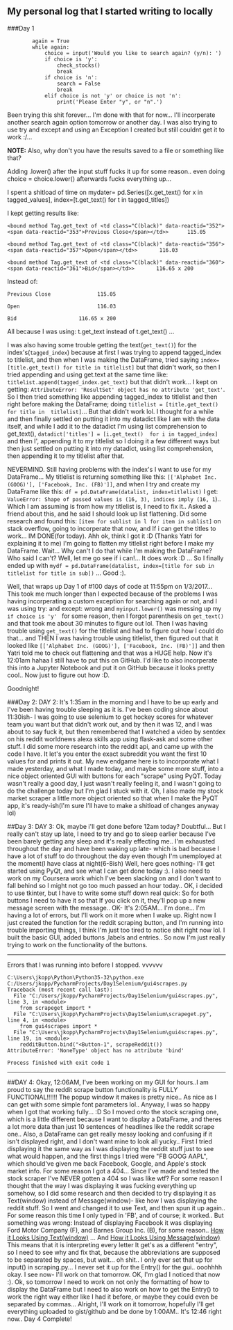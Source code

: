 ## My personal log that I started writing to locally

###Day 1

```
        again = True
        while again:
            choice = input('Would you like to search again? (y/n): ')
            if choice is 'y':
                check_stocks()
                break
            if choice is 'n':
                search = False
                break
            elif choice is not 'y' or choice is not 'n':
                print('Please Enter "y", or "n".')
```

Been trying this shit forever... I'm done with that for now... I'll incorperate another search again option tomorrow or another day.
I was also trying to use try and except and using an Exception I created but still couldnt get it to work :/...
 
**NOTE:** Also, why don't you have the results saved to a file or something like that?
 
Adding .lower() after the input stuff fucks it up for some reason.. even doing choice = choice.lower() afterwards fucks everything up...

I spent a shitload of time on mydater= pd.Series([x.get_text() for x in tagged_values], index=[t.get_text() for t in tagged_titles])
 
I kept getting results like:
 ```
 <bound method Tag.get_text of <td class="C(black)" data-reactid="352"><span data-reactid="353">Previous Close</span></td>>      115.05
    
 <bound method Tag.get_text of <td class="C(black)" data-reactid="356"><span data-reactid="357">Open</span></td>>       116.03
    
 <bound method Tag.get_text of <td class="C(black)" data-reactid="360"><span data-reactid="361">Bid</span></td>>       116.65 x 200
 ```

Instead of:

```
Previous Close               115.05

Open                         116.03

Bid                    116.65 x 200
```

All because I was using: t.get_text instead of t.get_text() ...

I was also having some trouble getting the text(`get_text()`) for the index's(`tagged_index`) because at first I was trying to append
tagged_index to titlelist, and then when I was making the DataFrame, tried saying `index=[title.get_text() for title in titlelist]` but
that didn't work, so then I tried appending and using get.text at the same time like: `titlelist.append(tagged_index.get_text)` but that
didn't work... I kept on getting: `AttributeError: 'ResultSet' object has no attribute 'get_text'`. So I then tried something like 
appending tagged_index to titlelist and then right before making the DataFrame; doing `titlelist = [title.get_text() for title in 
titlelist]`... But that didn't work lol. I thought for a while and then finally settled on putting it into my datadict like I am with 
the data itself, and while I add it to the datadict I'm using list comprehension to get_text(),  `datadict['titles'] = [i.get_text() 
for i in tagged_index]` and then I', appending it to my titlelist so I doing it a few different ways but then just settled on putting it
into my datadict, using list comprehension, then appending it to my titlelist after that.

NEVERMIND. Still having problems with the index's I want to use for my DataFrame... My titlelist is returning something like this: 
`[['Alphabet Inc. (GOOG)'], ['Facebook, Inc. (FB)']]`, and when I try and create my DataFrame like this:
`df = pd.DataFrame(datalist, index=titlelist)` I get: `ValueError: Shape of passed values is (16, 3), indices imply (16, 1`).. Which
I am assuming is from how my titlelist is, I need to fix it.. Asked a friend about this, and he said I should look up list flattening.
Did some research and found this: `[item for sublist in l for item in sublist]` on stack overflow, going to incorperate that now, and If
i can get the titles to work... IM DONE(for today). Ahh ok, think I got it :D (Thanks Yatri for explaining it to me) I'm going to
flatten my titlelist right before I make my DataFrame. Wait... Why can't I do that while I'm making the DataFrame? Who said I
can't? Well, let me go see if i can!... It does work :D ... So I finally ended up with
`mydf = pd.DataFrame(datalist, index=[title for sub in titlelist for title in sub])` ... Good :).

Well, that wraps up Day 1 of #100 days of code at 11:55pm on 1/3/2017... This took me much longer than I expected because of the 
problems I was having incorperating a custom exception for searching again or not, and I was using try: and except: wrong and 
`myinput.lower()` was messing up my `if choice is 'y' ` for some reason, then I forgot parenthesis on `get_text()` and that took me 
about 30 minutes to figure out lol. Then I was having trouble using `get_text()` for the titlelist and had to figure out how I could do
that... and THEN I was having trouble using titlelist, then figured out that it looked like 
`[['Alphabet Inc. (GOOG)'], ['Facebook, Inc. (FB)']]` and then Yatri told me to check out flattening and that was a HUGE help. Now it's
12:01am hahaa I still have to put this on GitHub. I'd like to also incorperate this into a Jupyter Notebook and put it on GitHub because
it looks pretty cool.. Now just to figure out how :D.

Goodnight!



###Day 2:
DAY 2:
It's 1:35am in the morning and I have to be up early and I've been having trouble sleeping as it is. I've been coding since about 11:30ish- I was going to use selenium to get hockey scores for whatever team you want
but that didn't work out, and by then it was 12, and I was about to say fuck it, but then remembered that I watched a video by sentdex on his reddit worldnews alexa skills app using flask-ask and some other stuff. I
did some more research into the reddit api, and came up with the code I have. It let's you enter the exact subreddit you want the first 10 values for and prints it out. My new endgame here is to incorporate what I made
yesterday, and what I made today, and maybe some more stuff, into a nice object oriented GUI with buttons for each "scrape" using PyQT. Today wasn't really a good day, I just wasn't really feeling it, and I wasn't going
to do the challenge today but I'm glad I stuck with it. Oh, I also made my stock market scraper a little more object oriented so that when I make the PyQT app, it's ready-ish(I'm sure I'll have to make a shitload of 
changes anyway lol)

##Day 3:
DAY 3:
Ok, maybe i'll get done before 12am today? Doubtful... But I really can't stay up late, I need to try and go to sleep earlier because I've been barely getting any sleep and it's really effecting
me.. I'm exhausted throughout the day and have been waking up late- which is bad because I have a lot of stuff to do throughout the day even though I'm unemployed at the moment(I have class at night(6-8ish)
Well, here goes nothing- I'll get started using PyQt, and see what I can get done today :). I also need to work on my Coursera work which I've been slacking on and I don't want to fall behind so I might not go
too much passed an hour today..
OK, i decided to use tkinter, but I have to write some stuff down real quick:
So for both buttons I need to have it so that If you click on it, they'll pop up a new message screen with the message..
OK- It's 2:05AM... I'm done... I'm having a lot of errors, but I'll work on it more when I wake up. Right now I just created the function for the reddit scraping button, and I'm running into trouble importing things,
I think I'm just too tired to notice shit right now lol. I built the basic GUI, added buttons ,labels and entries.. So now I'm just really trying to work on the functionality of the buttons.
________________________________________________________________________________________________________________________
Errors that I was running into before I stopped. vvvvvv
```
C:\Users\jkopp\Python\Python35-32\python.exe C:/Users/jkopp/PycharmProjects/Day1Selenium/gui4scrapes.py
Traceback (most recent call last):
  File "C:/Users/jkopp/PycharmProjects/Day1Selenium/gui4scrapes.py", line 3, in <module>
    from scrapeget import *
  File "C:\Users\jkopp\PycharmProjects\Day1Selenium\scrapeget.py", line 4, in <module>
    from gui4scrapes import *
  File "C:\Users\jkopp\PycharmProjects\Day1Selenium\gui4scrapes.py", line 19, in <module>
    redditButton.bind("<Button-1", scrapeReddit())
AttributeError: 'NoneType' object has no attribute 'bind'

Process finished with exit code 1
```
________________________________________________________________________________________________________________________

##DAY 4:
Okay, 12:06AM, I've been working on my GUI for hours..I am proud to say the reddit scrape button functionality is FULLY FUNCTIONAL!!!!!! The popup window it makes is pretty nice.. As nice as I can get with some
simple font parameters lol.. Anyway, I was so happy when I got that working fully... :D So I moved onto the stock scraping one, which is a little different because I want to display a DataFrame, and theres a
lot more data than just 10 sentences of headlines like the reddit scrape one.. Also, a DataFrame can get really messy looking and confusing if it isn't displayed right, and I don't want mine to look
all yucky.. First I tried displaying it the same way as I was displaying the reddit stuff just to see what would happen, and the first things I tried were "FB GOOG AAPL", which should've given me back
Facebook, Google, and Apple's stock market info. For some reason I got a 404... Since I've made and tested the stock scraper I've NEVER gotten a 404 so I was like wtf? For some reason I thought that the way
I was displaying it was fucking everything up somehow, so I did some research and then decided to try displaying it as Text(window) instead of Message(window)- like how I was displaying the reddit stuff. So
I went and changed it to use Text, and then spun it up again.. For some reason this time I only typed in 'FB', and of course; it worked.. But something was wrong: Instead of displaying Facebook it was displaying
Ford Motor Company (F), and Barnes Group Inc. (B), for some reason.. [How it Looks Using Text(window)](http://imgur.com/Wvw4zbb) ... And [How it Looks Using Message(window)](http://imgur.com/vqUufAe) This means
that it is interpreting every letter It get's as a different "entry", so I need to see why and fix that, because the abbreviations are supposed to be separated by spaces, but wait... oh shit..
 I only ever set that up for input() in scraping.py... I never set it up for the Entry() for the gui.. ooohhhh okay. I see now- I'll work on that tomorrow. OK, I'm glad I noticed that now :).
 Ok, so tomorrow I need to work on not only the formatting of how to display the DataFrame but I need to also work on how to get the Entry() to work the right way either like I had it before, or maybe
 they could even be separated by commas... Alright, I'll work on it tomorrow, hopefully I'll get everything uploaded to gist/github and be done by 1:00AM.. It's 12:46 right now.. Day 4 Complete!
